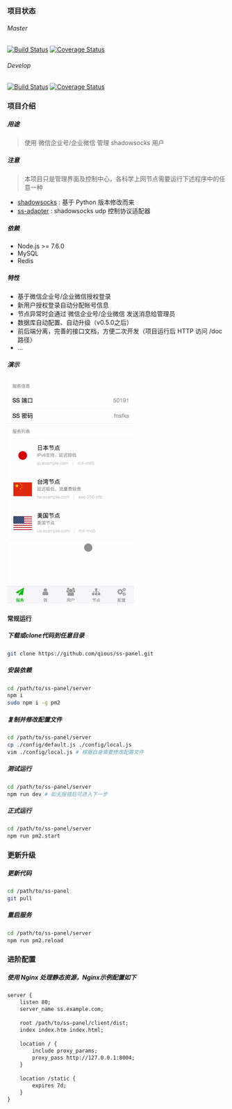 ### 项目状态

###### Master

[![Build Status](https://travis-ci.org/qious/ss-panel.svg?branch=master)](https://travis-ci.org/qious/ss-panel)
[![Coverage Status](https://coveralls.io/repos/github/qious/ss-panel/badge.svg?branch=master)](https://coveralls.io/github/qious/ss-panel?branch=master)


###### Develop

[![Build Status](https://travis-ci.org/qious/ss-panel.svg?branch=develop)](https://travis-ci.org/qious/ss-panel)
[![Coverage Status](https://coveralls.io/repos/github/qious/ss-panel/badge.svg?branch=develop)](https://coveralls.io/github/qious/ss-panel?branch=develop)

### 项目介绍

##### 用途

> 使用 微信企业号/企业微信 管理 shadowsocks 用户

##### 注意

> 本项目只是管理界面及控制中心，各科学上网节点需要运行下述程序中的任意一种

* [shadowsocks](https://github.com/qious/shadowsocks) : 基于 Python 版本修改而来
* [ss-adapter](https://github.com/qious/ss-adapter) : shadowsocks udp 控制协议适配器

##### 依赖

* Node.js >= 7.6.0
* MySQL
* Redis

##### 特性

* 基于微信企业号/企业微信授权登录
* 新用户授权登录自动分配帐号信息
* 节点异常时会通过 微信企业号/企业微信 发送消息给管理员
* 数据库自动配置、自动升级（v0.5.0之后）
* 前后端分离，完善的接口文档，方便二次开发（项目运行后 HTTP 访问 /doc 路径）
* ...

##### 演示

![效果展示](screenshot/1.gif)

#### 常规运行

##### 下载或clone代码到任意目录

```bash
git clone https://github.com/qious/ss-panel.git
```

##### 安装依赖

```bash
cd /path/to/ss-panel/server
npm i
sudo npm i -g pm2
```

##### 复制并修改配置文件

```bash
cd /path/to/ss-panel/server
cp ./config/default.js ./config/local.js
vim ./config/local.js # 根据自身需要修改配置文件
```

##### 测试运行

```bash
cd /path/to/ss-panel/server
npm run dev # 如无报错后可进入下一步
```

##### 正式运行

```bash
cd /path/to/ss-panel/server
npm run pm2.start
```

### 更新升级

##### 更新代码

```bash
cd /path/to/ss-panel
git pull
```

##### 重启服务

```bash
cd /path/to/ss-panel/server
npm run pm2.reload
```

### 进阶配置

##### 使用 Nginx 处理静态资源，Nginx示例配置如下

```nginx
server {
    listen 80;
    server_name ss.example.com;

    root /path/to/ss-panel/client/dist;
    index index.htm index.html;

    location / {
        include proxy_params;
        proxy_pass http://127.0.0.1:8004;
    }

    location /static {
        expires 7d;
    }
}
```